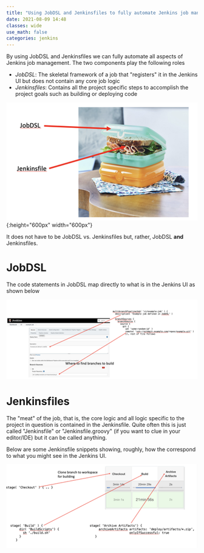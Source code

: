 ```yaml
---
title: "Using JobDSL and Jenkinsfiles to fully automate Jenkins job management"
date: 2021-08-09 14:48
classes: wide
use_math: false
categories: jenkins
---
```


By using JobDSL and Jenkinsfiles we can fully automate all aspects of Jenkins job management. The two components play the following roles

- *JobDSL*: The skeletal framework of a job that "registers" it in the Jenkins UI but does not contain any core job logic
- *Jenkinsfiles*: Contains all the project specific steps to accomplish the project goals such as building or deploying code

![Sandwhich DSL goodness](/images/sandwhich.png){:height="600px" width="600px"}

It does not have to be JobDSL vs. Jenkinsfiles but, rather, JobDSL **and** Jenkinsfiles.

# JobDSL

The code statements in JobDSL map directly to what is in the Jenkins UI as shown below

![Yummy JobDSL FRED_AI](/images/job_dsl.png)

# Jenkinsfiles

The "meat" of the job, that is, the core logic and all logic specific to the project in question is contained in the
Jenkinsfile. Quite often this is just called "Jenkinsfile" or "Jenkinsfile.groovy" (if you want to clue in your
editor/IDE) but it can be called anything. 

Below are some Jenkinsfile snippets showing, roughly, how the correspond to what you might see in the Jenkins UI.

![Yummy Jenkinsfiles](/images/jenkinsfile.png)
